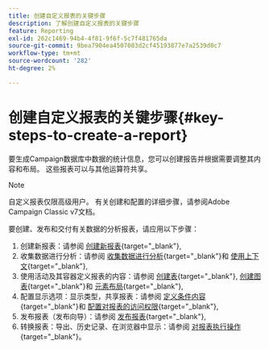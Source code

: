 ```yaml
---
title: 创建自定义报表的关键步骤
description: 了解创建自定义报表的关键步骤
feature: Reporting
exl-id: 262c1469-94b4-4f81-9f6f-5c7f481765da
source-git-commit: 9bea7904ea4507083d2cf45193877e7a2539d0c7
workflow-type: tm+mt
source-wordcount: '282'
ht-degree: 2%

---
```


# 创建自定义报表的关键步骤{#key-steps-to-create-a-report}

要生成Campaign数据库中数据的统计信息，您可以创建报告并根据需要调整其内容和布局。 这些报表可以与其他运算符共享。

>[!NOTE]
>
>自定义报表仅限高级用户。 有关创建和配置的详细步骤，请参阅Adobe Campaign Classic v7文档。

要创建、发布和交付有关数据的分析报表，请应用以下步骤：

1. 创建新报表：请参阅 [创建新报表](https://experienceleague.adobe.com/docs/campaign-classic/using/reporting/creating-new-reports/creating-a-new-report.html){target=&quot;_blank&quot;},
1. 收集数据进行分析：请参阅 [收集数据进行分析](https://experienceleague.adobe.com/docs/campaign-classic/using/reporting/creating-new-reports/collecting-data-to-analyze.html){target=&quot;_blank&quot;}和 [使用上下文](https://experienceleague.adobe.com/docs/campaign-classic/using/reporting/creating-new-reports/collecting-data-to-analyze.html){target=&quot;_blank&quot;},
1. 使用活动及其容器定义报表的内容：请参阅 [创建表](https://experienceleague.adobe.com/docs/campaign-classic/using/reporting/creating-new-reports/creating-a-table.html){target=&quot;_blank&quot;}, [创建图表](https://experienceleague.adobe.com/docs/campaign-classic/using/reporting/creating-new-reports/creating-a-chart.html){target=&quot;_blank&quot;}和 [元素布局](https://experienceleague.adobe.com/docs/campaign-classic/using/reporting/creating-new-reports/element-layout.html){target=&quot;_blank&quot;},
1. 配置显示选项：显示类型，共享报表：请参阅 [定义条件内容](https://experienceleague.adobe.com/docs/campaign-classic/using/reporting/creating-new-reports/defining-a-conditional-content.html){target=&quot;_blank&quot;}和 [配置对报表的访问权限](https://experienceleague.adobe.com/docs/campaign-classic/using/reporting/creating-new-reports/configuring-access-to-the-report.html){target=&quot;_blank&quot;},
1. 发布报表（发布向导）：请参阅 [发布报表](https://experienceleague.adobe.com/docs/campaign-classic/using/reporting/creating-new-reports/configuring-access-to-the-report.html#publishing-the-report){target=&quot;_blank&quot;},
1. 转换报表：导出、历史记录、在浏览器中显示：请参阅 [对报表执行操作](https://experienceleague.adobe.com/docs/campaign-classic/using/reporting/creating-new-reports/actions-on-reports.html){target=&quot;_blank&quot;}。
